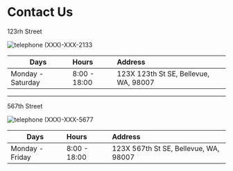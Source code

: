 # Contact Us

<p>123rh Street</p>
<img src="/images/telephone.png" alt="telephone" title="telephone"> (XXX)-XXX-2133

| Days | Hours  | Address
|------|:-----|:-------
| Monday - Saturday| 8:00 - 18:00 | 123X 123th St SE, Bellevue, WA, 98007

<hr>

<p>567th Street</p>
<img src="/images/telephone.png" alt="telephone" title="telephone"> (XXX)-XXX-5677

| Days | Hours  | Address
|------|:-----|:-------
| Monday - Friday| 8:00 - 18:00  | 123X 567th St SE, Bellevue, WA, 98007
